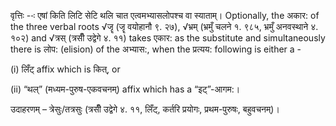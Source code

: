 

वृत्तिः --ः एषां किति लिटि सेटि थलि चात एत्वमभ्यासलोपश्च वा स्याताम्। Optionally, the अकार: of the three verbal roots √जॄ (जॄ वयोहानौ ९. २७), √भ्रम् (भ्रमुँ चलने १. ९८५, भ्रमुँ अनवस्थाने ४. १०२) and √त्रस् (त्रसीँ उद्वेगे ४. ११) takes एकार: as the substitute and simultaneously there is लोप: (elision) of the अभ्यास:, when the प्रत्यय: following is either a -

(i) लिँट् affix which is कित्, or

(ii) “थल्” (मध्यम-पुरुष-एकवचनम्) affix which has a “इट्”-आगम:।


उदाहरणम् – त्रेसुः/तत्रसुः (त्रसीँ उद्वेगे ४. ११, लिँट्, कर्तरि प्रयोगः, प्रथम-पुरुषः, बहुवचनम्)।


